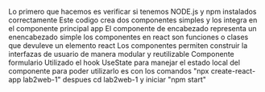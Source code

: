 Lo primero que hacemos es verificar si tenemos NODE.js y npm instalados correctamente 
Este codigo crea dos componentes simples y los integra en el componente principal app
El componente de encabezado representa un enencabezado simple 
los componentes en react son funciones o clases que devuleve un elemento react
Los componentes permiten construir la interfazas de usuario de manera modular y reutilizable 
Componente formulario 
Utilizado el hook UseState para manejar el estado local del componente 
para poder utilizarlo es con los comandos "npx create-react-app lab2web-1"
despues cd lab2web-1
y iniciar "npm start"
